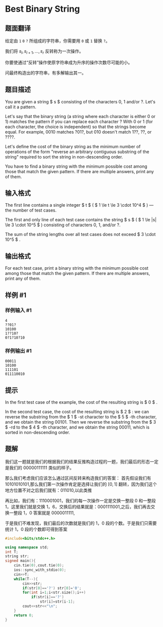 # Best Binary String

## 题面翻译

给定由 `1` `0` `?` 所组成的字符串，你需要用 `0` 或 `1` 替换 `?`。

我们将 $s_{l},s_{l+1},\dots,s_r$ 反转称为一次操作。

你要使通过“反转”操作使原字符串成为升序的操作次数尽可能的小。

问最终构造出的字符串，有多解输出其一。

## 题目描述

You are given a string $ s $ consisting of the characters 0, 1 and/or ?. Let's call it a pattern.

Let's say that the binary string (a string where each character is either 0 or 1) matches the pattern if you can replace each character ? With 0 or 1 (for each character, the choice is independent) so that the strings become equal. For example, 0010 matches ?01?, but 010 doesn't match 1??, ??, or ????.

Let's define the cost of the binary string as the minimum number of operations of the form "reverse an arbitrary contiguous substring of the string" required to sort the string in non-descending order.

You have to find a binary string with the minimum possible cost among those that match the given pattern. If there are multiple answers, print any of them.

## 输入格式

The first line contains a single integer $ t $ ( $ 1 \le t \le 3 \cdot 10^4 $ ) — the number of test cases.

The first and only line of each test case contains the string $ s $ ( $ 1 \le |s| \le 3 \cdot 10^5 $ ) consisting of characters 0, 1, and/or ?.

The sum of the string lengths over all test cases does not exceed $ 3 \cdot 10^5 $ .

## 输出格式

For each test case, print a binary string with the minimum possible cost among those that match the given pattern. If there are multiple answers, print any of them.

## 样例 #1

### 样例输入 #1

```
4
??01?
10100
1??10?
0?1?10?10
```

### 样例输出 #1

```
00011
10100
111101
011110010
```

## 提示

In the first test case of the example, the cost of the resulting string is $ 0 $ .

In the second test case, the cost of the resulting string is $ 2 $ : we can reverse the substring from the $ 1 $ -st character to the $ 5 $ -th character, and we obtain the string 00101. Then we reverse the substring from the $ 3 $ -rd to the $ 4 $ -th character, and we obtain the string 00011, which is sorted in non-descending order.


## 题解
我们这一题就是我们的根据我们的结果反推构造过程的一题，我们最后的形态一定是我们的 00000111111 类似的样子。

那么我们考虑我们应该怎么通过区间反转来构造我们的答案：
首先假设我们有 $10101010101$,那么我们第一次操作肯定是选择让我们的 $[0,1]$ 翻转，因为我们这个地方位置不对之后我们就有：$011010$,以此类推

再比如，我们有：$1110001001$，我们的每一次操作一定是交换一整段 0 和一整段 1，这里我们就是交换 $1，6$，交换后的结果就是：$0001111001$,之后，我们再去交换一整段 1，0 答案就是 $0000011111$,

于是我们不难发现，我们最后的次数就是我们的 1，0 段的个数。于是我们只需要统计 1，0 段的个数即可得到答案

```cpp
#include<bits/stdc++.h>

using namespace std;
int T;
string str;
signed main(){
	cin.tie(0),cout.tie(0);
	ios::sync_with_stdio(0);
	cin>>T;
	while(T--){
		cin>>str;
		if(str[0]=='?') str[0]='0';
		for(int i=1;i<str.size();i++)
			if(str[i]=='?')
				str[i]=str[i-1];
		cout<<str<<"\n";
	}
	return 0;
}
```